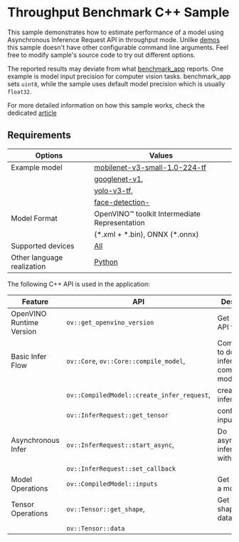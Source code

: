 # Throughput Benchmark C++ Sample

This sample demonstrates how to estimate performance of a model using Asynchronous Inference Request API in throughput mode. Unlike [demos](https://docs.openvino.ai/2023.3/omz_demos.html) this sample doesn't have other configurable command line arguments. Feel free to modify sample's source code to try out different options.

The reported results may deviate from what [benchmark_app](https://docs.openvino.ai/2023.3/openvino_sample_benchmark_tool.html) reports. One example is model input precision for computer vision tasks. benchmark_app sets ``uint8``, while the sample uses default model precision which is usually ``float32``.

For more detailed information on how this sample works, check the dedicated [article](https://docs.openvino.ai/2023.3/openvino_sample_throughput_benchmark.html)

## Requirements

| Options                     | Values                                                                                                                         |
| ----------------------------| -------------------------------------------------------------------------------------------------------------------------------|
| Example model               | [mobilenet-v3-small-1.0-224-tf](https://docs.openvino.ai/nightly/omz_models_model_mobilenet_v3_small_1_0_224_tf.html)          |
|                             | [googlenet-v1](https://docs.openvino.ai/nightly/omz_models_model_googlenet_v1.html),                                           |
|                             | [yolo-v3-tf](https://docs.openvino.ai/nightly/omz_models_model_yolo_v3_tf.html),                                               |
|                             | [face-detection-](https://docs.openvino.ai/nightly/omz_models_model_face_detection_0200.html)                                  |
| Model Format                | OpenVINO™ toolkit Intermediate Representation                                                                                  |
|                             | (\*.xml + \*.bin), ONNX (\*.onnx)                                                                                              |
| Supported devices           | [All](https://docs.openvino.ai/2023.3/openvino_docs_OV_UG_supported_plugins_Supported_Devices.html)                            |
| Other language realization  | [Python](https://docs.openvino.ai/2023.3/openvino_sample_throughput_benchmark.html)                                            |

The following C++ API is used in the application:

| Feature                  | API                                          | Description                                  |
| -------------------------| ---------------------------------------------|----------------------------------------------|
| OpenVINO Runtime Version | ``ov::get_openvino_version``                 | Get Openvino API version.                    |
| Basic Infer Flow         | ``ov::Core``, ``ov::Core::compile_model``,   | Common API to do inference: compile a model, |
|                          | ``ov::CompiledModel::create_infer_request``, | create an infer request,                     |
|                          | ``ov::InferRequest::get_tensor``             | configure input tensors.                     |
| Asynchronous Infer       | ``ov::InferRequest::start_async``,           | Do asynchronous inference with callback.     |
|                          | ``ov::InferRequest::set_callback``           |                                              |
| Model Operations         | ``ov::CompiledModel::inputs``                | Get inputs of a model.                       |
| Tensor Operations        | ``ov::Tensor::get_shape``,                   | Get a tensor shape and its data.             |
|                          | ``ov::Tensor::data``                         |                                              |



